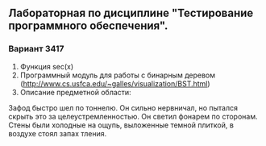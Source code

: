 ## Лабораторная по дисциплине "Тестирование программного обеспечения". 
### Вариант 3417
1. Функция sec(x)
2. Программный модуль для работы с бинарным деревом (http://www.cs.usfca.edu/~galles/visualization/BST.html)
3. Описание предметной области:
   
Зафод быстро шел по тоннелю. Он сильно нервничал, но пытался скрыть это за целеустремленностью. Он светил фонарем по сторонам. Стены были холодные на ощупь, выложенные темной плиткой, в воздухе стоял запах тления.
